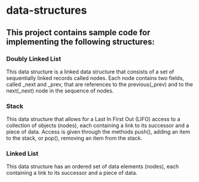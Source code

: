 # data-structures

## This project contains sample code for implementing the following structures:

### Doubly Linked List

This data structure is a linked data structure that consists of a set of sequentially linked records called nodes. Each 
node contains two fields, called _next and _prev, that are references to the previous(_prev) and to the next(_next) node 
in the sequence of nodes.

### Stack

This data structure that allows for a Last In First Out (LIFO) access to a collection of objects (nodes), each containing
a link to its successor and a piece of data. Access is given through the methods push(), adding an item to the stack,
or pop(), removing an item from the stack.


### Linked List

This data structure has an ordered set of data elements (nodes), each containing a link to its successor and a piece of data.

